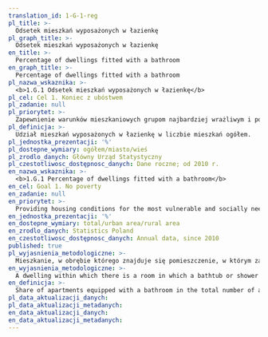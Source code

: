 ```yaml
---
translation_id: 1-G-1-reg
pl_title: >-
  Odsetek mieszkań wyposażonych w łazienkę
pl_graph_title: >-
  Odsetek mieszkań wyposażonych w łazienkę
en_title: >-
  Percentage of dwellings fitted with a bathroom
en_graph_title: >-
  Percentage of dwellings fitted with a bathroom
pl_nazwa_wskaznika: >-
  <b>1.G.1 Odsetek mieszkań wyposażonych w łazienkę</b>
pl_cel: Cel 1. Koniec z ubóstwem
pl_zadanie: null
pl_priorytet: >-
  Zapewnienie warunków mieszkaniowych grupom najbardziej wrażliwym i potrzebującym społecznie
pl_definicja: >-
  Udział mieszkań wyposażonych w łazienkę w liczbie mieszkań ogółem.
pl_jednostka_prezentacji: '%'
pl_dostepne_wymiary: ogółem/miasto/wieś
pl_zrodlo_danych: Główny Urząd Statystyczny
pl_czestotliwosc_dostępnosc_danych: Dane roczne; od 2010 r.
en_nazwa_wskaznika: >-
  <b>1.G.1 Percentage of dwellings fitted with a bathroom</b>
en_cel: Goal 1. No poverty
en_zadanie: null
en_priorytet: >-
  Providing housing conditions for the most vulnerable and socially needy groups
en_jednostka_prezentacji: '%'
en_dostepne_wymiary: total/urban area/rural area
en_zrodlo_danych: Statistics Poland
en_czestotliwosc_dostępnosc_danych: Annual data, since 2010
published: true
pl_wyjasnienia_metodologiczne: >-
  Mieszkanie, w obrębie którego znajduje się pomieszczenie, w którym zainstalowana jest wanna lub prysznic, bądź oba te urządzenia oraz urządzenia odprowadzające ścieki do sieci kanalizacyjnej lub do urządzeń lokalnych (zbiorniki bezodpływowe, przydomowe oczyszczalnie ścieków).
en_wyjasnienia_metodologiczne: >-
  A dwelling within which there is a room in which a bathtub or shower is installed, or both, and devices discharging sewage into the sewer system or to local devices (drainless tanks, domestic sewage treatment plants).
en_definicja: >-
  Share of apartments equipped with a bathroom in the total number of apartments.
pl_data_aktualizacji_danych:
pl_data_aktualizacji_metadanych:
en_data_aktualizacji_danych:
en_data_aktualizacji_metadanych:
---
```

